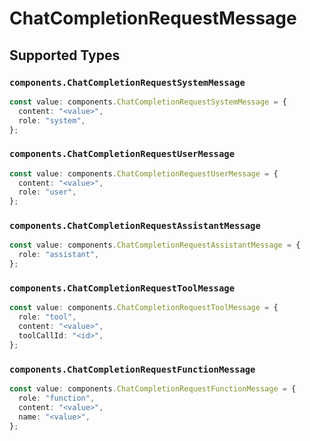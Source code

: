 # ChatCompletionRequestMessage


## Supported Types

### `components.ChatCompletionRequestSystemMessage`

```typescript
const value: components.ChatCompletionRequestSystemMessage = {
  content: "<value>",
  role: "system",
};
```

### `components.ChatCompletionRequestUserMessage`

```typescript
const value: components.ChatCompletionRequestUserMessage = {
  content: "<value>",
  role: "user",
};
```

### `components.ChatCompletionRequestAssistantMessage`

```typescript
const value: components.ChatCompletionRequestAssistantMessage = {
  role: "assistant",
};
```

### `components.ChatCompletionRequestToolMessage`

```typescript
const value: components.ChatCompletionRequestToolMessage = {
  role: "tool",
  content: "<value>",
  toolCallId: "<id>",
};
```

### `components.ChatCompletionRequestFunctionMessage`

```typescript
const value: components.ChatCompletionRequestFunctionMessage = {
  role: "function",
  content: "<value>",
  name: "<value>",
};
```

